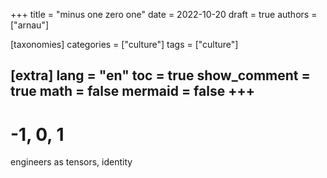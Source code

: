 
+++
title = "minus one zero one"
date = 2022-10-20
draft = true
authors = ["arnau"]

[taxonomies]
categories = ["culture"]
tags = ["culture"]

[extra]
lang = "en"
toc = true
show_comment = true
math = false
mermaid = false
+++
---

# -1, 0, 1

engineers as tensors, identity